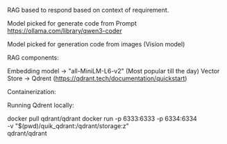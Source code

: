 RAG based to respond based on context of requirement.

Model picked for generate code from Prompt
https://ollama.com/library/qwen3-coder

Model picked for generation code from images (Vision model)


RAG components:

Embedding model -> "all-MiniLM-L6-v2" (Most popular till the day)
Vector Store    -> Qdrent (https://qdrant.tech/documentation/quickstart)


Containerization:

Running Qdrent locally:

docker pull qdrant/qdrant
docker run -p 6333:6333 -p 6334:6334 \
    -v "$(pwd)/quik_qdrant:/qdrant/storage:z" \
    qdrant/qdrant


